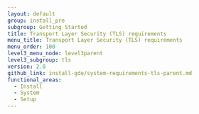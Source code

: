 ```yaml
---
layout: default
group: install_pre
subgroup: Getting Started
title: Transport Layer Security (TLS) requirements
menu_title: Transport Layer Security (TLS) requirements
menu_order: 100
level3_menu_node: level3parent
level3_subgroup: tls
version: 2.0
github_link: install-gde/system-requirements-tls-parent.md
functional_areas:
  - Install
  - System
  - Setup
---
```


